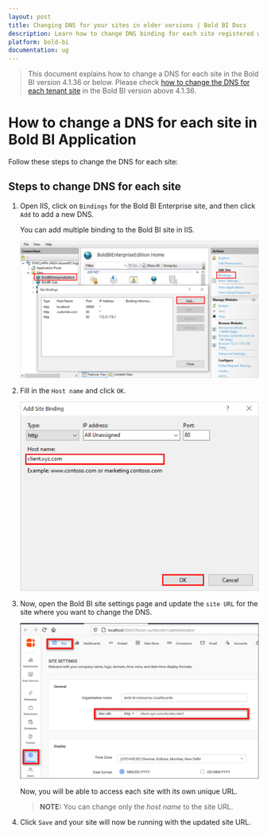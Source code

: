 ```yaml
---
layout: post
title: Changing DNS for your sites in older versions | Bold BI Docs
description: Learn how to change DNS binding for each site registered with Bold BI application 4.1.36 or below that are used for embedded scenarios.
platform: bold-bi
documentation: ug
---
```


> This document explains how to change a DNS for each site in the Bold BI version 4.1.36 or below. Please check [how to change the DNS for each tenant site](/faq/how-to-change-dns-for-each-tenant-site/) in the Bold BI version above 4.1.36.

# How to change a DNS for each site in Bold BI Application

Follow these steps to change the DNS for each site:

## Steps to change DNS for each site

1. Open IIS, click on `Bindings` for the Bold BI Enterprise site, and then click `Add` to add a new DNS.

   You can add multiple binding to the Bold BI site in IIS.

   ![New Binding](/static/assets/faq/images/new-binding.png#width=55%)

2. Fill in the `Host name` and click `OK`.

    ![Save Binding](/static/assets/faq/images/save-binding.png#width=40%)

3. Now, open the Bold BI site settings page and update the `site URL` for the site where you want to change the DNS.

    ![Update Site URL](/static/assets/faq/images/update-site-url.png#width=50%)

    Now, you will be able to access each site with its own unique URL.

    > **NOTE:** You can change only the *host name* to the site URL.

4. Click `Save` and your site will now be running with the updated site URL.